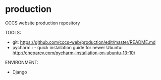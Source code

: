 production
==========

CCCS website production repository

TOOLS:

- git: https://github.com/cccs-web/production/edit/master/README.md 
- pycharm
: - quick installation guide for newer Ubuntu: http://cheparev.com/pycharm-installation-on-ubuntu-13-10/

ENVIRONMENT:
- Django


